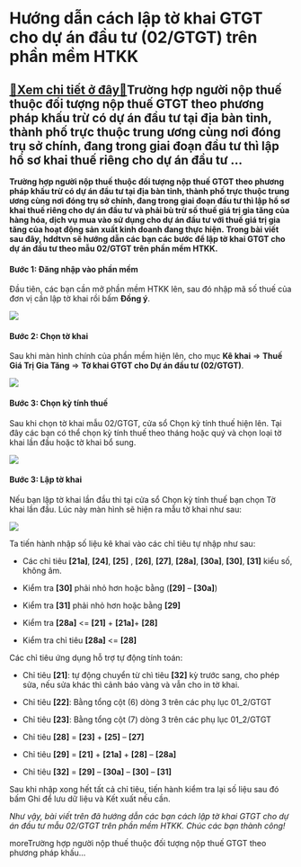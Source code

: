 Hướng dẫn cách lập tờ khai GTGT cho dự án đầu tư (02/GTGT) trên phần mềm HTKK
=============================================================================

[:gift:Xem chi tiết ở đây:gift:](https://hddtvn.com/huong-dan-cach-lap-to-khai-gtgt-cho-du-an-dau-tu-02-gtgt-tren-phan-mem-htkk/)Trường hợp người nộp thuế thuộc đối tượng nộp thuế GTGT theo phương pháp khấu trừ có dự án đầu tư tại địa bàn tỉnh, thành phố trực thuộc trung ương cùng nơi đóng trụ sở chính, đang trong giai đoạn đầu tư thì lập hồ sơ khai thuế riêng cho dự án đầu tư …
------------------------------------------------------------------------------------------------------------------------------------------------------------------------------------------------------------------------------------------------------------

**Trường hợp người nộp thuế thuộc đối tượng nộp thuế GTGT theo phương pháp khấu trừ có dự án đầu tư tại địa bàn tỉnh, thành phố trực thuộc trung ương cùng nơi đóng trụ sở chính, đang trong giai đoạn đầu tư thì lập hồ sơ khai thuế riêng cho dự án đầu tư và phải bù trừ số thuế giá trị gia tăng của hàng hóa, dịch vụ mua vào sử dụng cho dự án đầu tư với thuế giá trị gia tăng của hoạt động sản xuất kinh doanh đang thực hiện.** **Trong bài viết sau đây, hddtvn sẽ hướng dẫn các bạn các bước để lập tờ khai GTGT cho dự án đầu tư theo mẫu 02/GTGT trên phần mềm HTKK.**


#### Bước 1: Đăng nhập vào phần mềm


Đầu tiên, các bạn cần mở phần mềm HTKK lên, sau đó nhập mã số thuế của đơn vị cần lập tờ khai rồi bấm **Đồng ý**.


[![](https://hddtvn.com/wp-content/uploads/2021/01/tT2sql8.png)](https://hddtvn.com/wp-content/uploads/2021/01/tT2sql8.png)


#### Bước 2: Chọn tờ khai


Sau khi màn hình chính của phần mềm hiện lên, cho mục **Kê khai** => **Thuế Giá Trị Gia Tăng** => **Tờ khai GTGT cho Dự án đầu tư (02/GTGT)**.


![](https://hddtvn.com/wp-content/uploads/2021/01/b13dlLm.png)


#### Bước 3: Chọn kỳ tính thuế


Sau khi chọn tờ khai mẫu 02/GTGT, cửa sổ Chọn kỳ tính thuế hiện lên. Tại đây các bạn có thể chọn kỳ tính thuế theo tháng hoặc quý và chọn loại tờ khai lần đầu hoặc tờ khai bổ sung.


![](https://hddtvn.com/wp-content/uploads/2021/01/0krJQ4x.png)


#### Bước 3: Lập tờ khai


Nếu bạn lập tờ khai lần đầu thì tại cửa sổ Chọn kỳ tính thuế bạn chọn Tờ khai lần đầu. Lúc này màn hình sẽ hiện ra mẫu tờ khai như sau:


![](https://hddtvn.com/wp-content/uploads/2021/01/KUMcw50.png)


Ta tiến hành nhập số liệu kê khai vào các chỉ tiêu tự nhập như sau:




* Các chỉ tiêu **[21a]**, **[24]**, **[25]** , **[26]**, **[27]**, **[28a]**, **[30a]**, **[30]**, **[31]** kiểu số, không âm.

* Kiểm tra **[30]** phải nhỏ hơn hoặc bằng (**[29]** – **[30a]**)

* Kiểm tra **[31]** phải nhỏ hơn hoặc bằng **[29]**

* Kiểm tra **[28a]** <= **[21]** + **[21a]**+ **[28]**

* Kiểm tra chỉ tiêu **[28a]** <= **[28]**



Các chỉ tiêu ứng dụng hỗ trợ tự động tính toán:




* Chỉ tiêu **[21]**: tự động chuyển từ chì tiêu **[32]** kỳ trước sang, cho phép sửa, nếu sửa khác thì cảnh báo vàng và vẫn cho in tờ khai.

* Chỉ tiêu **[22]**: Bằng tổng cột (6) dòng 3 trên các phụ lục 01\_2/GTGT

* Chỉ tiêu **[23]**: Bằng tổng cột (7) dòng 3 trên các phụ lục 01\_2/GTGT

* Chỉ tiêu **[28]** = **[23]** + **[25]** – **[27]**

* Chỉ tiêu **[29]** = **[21]** + **[21a]** + **[28]** – **[28a]**

* Chỉ tiêu **[32]** = **[29]** – **[30a]** – **[30]** – **[31]**



Sau khi nhập xong hết tất cả chỉ tiêu, tiến hành kiểm tra lại số liệu sau đó bấm Ghi để lưu dữ liệu và Kết xuất nếu cần.


*Như vậy, bài viết trên đã hướng dẫn các bạn cách lập tờ khai GTGT cho dự án đầu tư mẫu 02/GTGT trên phần mềm HTKK. Chúc các bạn thành công!*


moreTrường hợp người nộp thuế thuộc đối tượng nộp thuế GTGT theo phương pháp khấu…

